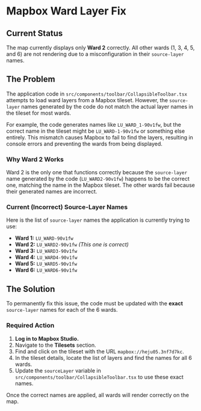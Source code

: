 # Mapbox Ward Layer Fix

## Current Status

The map currently displays only **Ward 2** correctly. All other wards (1, 3, 4, 5, and 6) are not rendering due to a misconfiguration in their `source-layer` names.

## The Problem

The application code in `src/components/toolbar/CollapsibleToolbar.tsx` attempts to load ward layers from a Mapbox tileset. However, the `source-layer` names generated by the code do not match the actual layer names in the tileset for most wards.

For example, the code generates names like `LU_WARD_1-90v1fw`, but the correct name in the tileset might be `LU_WARD-1-90v1fw` or something else entirely. This mismatch causes Mapbox to fail to find the layers, resulting in console errors and preventing the wards from being displayed.

### Why Ward 2 Works

Ward 2 is the only one that functions correctly because the `source-layer` name generated by the code (`LU_WARD2-90v1fw`) happens to be the correct one, matching the name in the Mapbox tileset. The other wards fail because their generated names are incorrect.

### Current (Incorrect) Source-Layer Names

Here is the list of `source-layer` names the application is currently trying to use:

-   **Ward 1:** `LU_WARD-90v1fw`
-   **Ward 2:** `LU_WARD2-90v1fw` *(This one is correct)*
-   **Ward 3:** `LU_WARD3-90v1fw`
-   **Ward 4:** `LU_WARD4-90v1fw`
-   **Ward 5:** `LU_WARD5-90v1fw`
-   **Ward 6:** `LU_WARD6-90v1fw`

## The Solution

To permanently fix this issue, the code must be updated with the **exact** `source-layer` names for each of the 6 wards.

### Required Action

1.  **Log in to Mapbox Studio.**
2.  Navigate to the **Tilesets** section.
3.  Find and click on the tileset with the URL `mapbox://heju05.3nf7d7kc`.
4.  In the tileset details, locate the list of layers and find the names for all 6 wards.
5.  Update the `sourceLayer` variable in `src/components/toolbar/CollapsibleToolbar.tsx` to use these exact names.

Once the correct names are applied, all wards will render correctly on the map.

